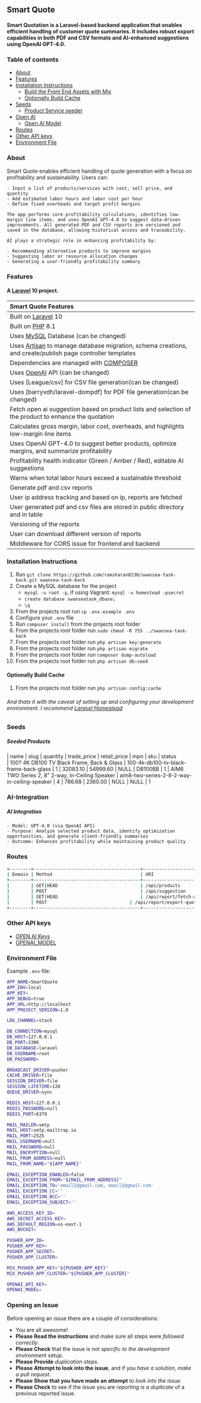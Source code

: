 ## Smart Quote

#### Smart Quotation is a Laravel-based backend application that enables efficient handling of customer quote summaries. It includes robust export capabilities in both PDF and CSV formats and AI-enhanced suggestions using OpenAI GPT-4.0.

### Table of contents

-   [About](#about)
-   [Features](#features)
-   [Installation Instructions](#installation-instructions)
    -   [Build the Front End Assets with Mix](#build-the-front-end-assets-with-mix)
    -   [Optionally Build Cache](#optionally-build-cache)
-   [Seeds](#seeds)
    -   [Product Service seeder](#seeded-roles)
-   [Open AI](#AI-Integration)
    -   [Open AI Model](#seeded-roles)
-   [Routes](#routes)
-   [Other API keys](#other-api-keys)
-   [Environment File](#environment-file)

### About

Smart Quote enables efficient handling of quote generation with a focus on profitability and sustainability. Users can:

    - Input a list of products/services with cost, sell price, and quantity
    - Add estimated labor hours and labor cost per hour
    - Define fixed overheads and target profit margins

    The app performs core profitability calculations, identifies low-margin line items, and uses OpenAI GPT-4.0 to suggest data-driven improvements. All generated PDF and CSV reports are versioned and saved in the database, allowing historical access and traceability.

    AI plays a strategic role in enhancing profitability by:

    - Recommending alternative products to improve margins
    - Suggesting labor or resource allocation changes
    - Generating a user-friendly profitability summary



### Features

#### A [Laravel](https://laravel.com/) 10 project.

| Smart Quote Features                                                                                                                                |
| :--------------------------------------------------------------------------------------------------------------------------------------------------- |
| Built on [Laravel](https://laravel.com/) 10                                                                                                          |
| Built on [PHP](https://getbootstrap.com/) 8.1                                                                                                        |
| Uses [MySQL](https://github.com/mysql) Database (can be changed)                                                                                     |
| Uses [Artisan](https://laravel.com/docs/master/artisan) to manage database migration, schema creations, and create/publish page controller templates |
| Dependencies are managed with [COMPOSER](https://getcomposer.org/)                                                                                   |
| Uses [OpenAI](platform.openai.com) API (can be changed)                                                                                              |
| Uses [League/csv] for CSV file generation(can be changed)                                                                                            |
| Uses [barryvdh/laravel-dompdf] for PDF file generation(can be changed)                                                                               |
| Fetch open ai suggestion based on product lists and selection of the product to enhance the quotation                                                |
| Calculates gross margin, labor cost, overheads, and highlights low-margin line items                                                                 |
| Uses OpenAI GPT-4.0 to suggest better products, optimize margins, and summarize profitability                                                        |
| Profitability health indicator (Green / Amber / Red), editable AI suggestions                                                                        |
| Warns when total labor hours exceed a sustainable threshold                                                                                          |
| Generate pdf and csv reports                                                                                                                         |
| User ip address tracking and based on ip, reports are fetched                                                                                        |
| User generated pdf and csv files are stored in public directory and in table                                                                         |
| Versioning of the reports                                                                                                                            |
| User can download different version of reports                                                                                                       |
| Middleware for CORS issue for frontend and backend                                                                                                   |

### Installation Instructions

1. Run `git clone https://github.com/ramsharan0230/swansea-task-back.git swansea-task-back`
2. Create a MySQL database for the project
    - `mysql -u root -p`, if using Vagrant: `mysql -u homestead -psecret`
    - `create database swanseatask_dbase;`
    - `\q`
3. From the projects root run `cp .env.example .env`
4. Configure your `.env` file
5. Run `composer install` from the projects root folder
6. From the projects root folder run `sudo chmod -R 755 ../swansea-task-back`
7. From the projects root folder run `php artisan key:generate`
8. From the projects root folder run `php artisan migrate`
9. From the projects root folder run `composer dump-autoload`
10. From the projects root folder run `php artisan db:seed`

#### Optionally Build Cache

1. From the projects root folder run `php artisan config:cache`

###### And thats it with the caveat of setting up and configuring your development environment. I recommend [Laravel Homestead](https://laravel.com/docs/master/homestead)

### Seeds

##### Seeded Products

| name           | slug | quantity       | trade_price      | retail_price     | mpn       | sku       | status  
| 100? 4K DB100 TV Black Frame, Back & Glass   | 100-4k-db100-tv-black-frame-back-glass | 1  | 32083.10 | 54999.60 | NULL | DB100BB | 1
| AIM8 TWO Series 2, 8" 2-way, In-Ceiling Speaker | aim8-two-series-2-8-2-way-in-ceiling-speaker | 4  | 786.68  | 2360.00  | NULL | NULL | 1


### AI-Integration

##### AI Integration

    - Model: GPT-4.0 (via OpenAI API)
    - Purpose: Analyze selected product data, identify optimization opportunities, and generate client-friendly summaries
    - Outcome: Enhances profitability while maintaining product quality

### Routes

```bash
+--------+----------------------------------------+---------------------------------------+-----------------------------------------------+-----------------------------------------------------------------------------------------------------------------+--------------------------------------------------------------+
| Domain | Method                                 | URI                                   | Name                                          | Action                                                                                                          | Middleware                                                   |
+--------+----------------------------------------+---------------------------------------+-----------------------------------------------+-----------------------------------------------------------------------------------------------------------------+--------------------------------------------------------------+
|        | GET|HEAD                               | /api/products                                     | fetch-all-products                                       | App\Http\Controllers\ProductServiceController@fetchProducts                                                                  | web                                             |
|        | POST                                   | /api/suggestion                          | ai.suggestion                                  | App\Http\Controllers\UsersManagementController@search                                                           | web  |
|        | GET|HEAD                               | /api/report/fetch-all              | report.fetch                                 | App\Http\Controllers\ExportReportController@fetchAllReports                                                      | web                                    |
|        | POST                               | /api/report/export-quote-summary            | report.export                               | App\Http\Controllers\ExportReportController@exportReport                                                    | web                                    |
+--------+----------------------------------------+---------------------------------------+-----------------------------------------------+-----------------------------------------------------------------------------------------------------------------+--------------------------------------------------------------+
```

### Other API keys

-   [OPEN AI Keys](https://platform.openai.com/api-keys#get-an-api-key)
-   [OPENAI_MODEL](https://platform.openai.com/api-keys#get-an-model)

### Environment File

Example `.env` file:

```bash
APP_NAME=SmartQuote
APP_ENV=local
APP_KEY=
APP_DEBUG=true
APP_URL=http://localhost
APP_PROJECT_VERSION=1.0

LOG_CHANNEL=stack

DB_CONNECTION=mysql
DB_HOST=127.0.0.1
DB_PORT=3306
DB_DATABASE=laravel
DB_USERNAME=root
DB_PASSWORD=

BROADCAST_DRIVER=pusher
CACHE_DRIVER=file
SESSION_DRIVER=file
SESSION_LIFETIME=120
QUEUE_DRIVER=sync

REDIS_HOST=127.0.0.1
REDIS_PASSWORD=null
REDIS_PORT=6379

MAIL_MAILER=smtp
MAIL_HOST=smtp.mailtrap.io
MAIL_PORT=2525
MAIL_USERNAME=null
MAIL_PASSWORD=null
MAIL_ENCRYPTION=null
MAIL_FROM_ADDRESS=null
MAIL_FROM_NAME="${APP_NAME}"

EMAIL_EXCEPTION_ENABLED=false
EMAIL_EXCEPTION_FROM="${MAIL_FROM_ADDRESS}"
EMAIL_EXCEPTION_TO='email1@gmail.com, email2@gmail.com'
EMAIL_EXCEPTION_CC=''
EMAIL_EXCEPTION_BCC=''
EMAIL_EXCEPTION_SUBJECT=''

AWS_ACCESS_KEY_ID=
AWS_SECRET_ACCESS_KEY=
AWS_DEFAULT_REGION=us-east-1
AWS_BUCKET=

PUSHER_APP_ID=
PUSHER_APP_KEY=
PUSHER_APP_SECRET=
PUSHER_APP_CLUSTER=

MIX_PUSHER_APP_KEY="${PUSHER_APP_KEY}"
MIX_PUSHER_APP_CLUSTER="${PUSHER_APP_CLUSTER}"

OPENAI_API_KEY=
OPENAI_MODEL=
```

### Opening an Issue

Before opening an issue there are a couple of considerations:

-   You are all awesome!
-   **Please Read the instructions** and make sure all steps were _followed correctly_.
-   **Please Check** that the issue is not _specific to the development environment_ setup.
-   **Please Provide** _duplication steps_.
-   **Please Attempt to look into the issue**, and if you _have a solution, make a pull request_.
-   **Please Show that you have made an attempt** to _look into the issue_.
-   **Please Check** to see if the issue you are _reporting is a duplicate_ of a previous reported issue.
